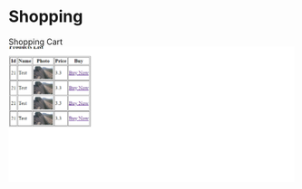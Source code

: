# Shopping
Shopping Cart 
![Test Imag 8](https://github.com/mosesnova/Shopping/blob/master/Shopping.png)
